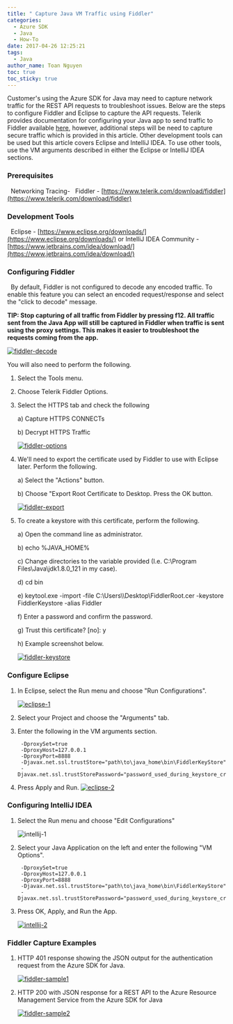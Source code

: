 ```yaml
---
title: " Capture Java VM Traffic using Fiddler"
categories:
  - Azure SDK
  - Java
  - How-To
date: 2017-04-26 12:25:21
tags:
  - Java
author_name: Toan Nguyen
toc: true
toc_sticky: true
---
```


Customer's using the Azure SDK for Java may need to capture network traffic for the REST API requests to troubleshoot issues. Below are the steps to configure Fiddler and Eclipse to capture the API requests. Telerik provides documentation for configuring your Java app to send traffic to Fiddler available [here](http://docs.telerik.com/fiddler/configure-fiddler/tasks/configurejavaapp), however, additional steps will be need to capture secure traffic which is provided in this article. Other development tools can be used but this article covers Eclipse and IntelliJ IDEA. To use other tools, use the VM arguments described in either the Eclipse or IntelliJ IDEA sections.  

### Prerequisites

  Networking Tracing-   Fiddler - [https://www.telerik.com/download/fiddler](https://www.telerik.com/download/fiddler)  

### Development Tools

  Eclipse - [https://www.eclipse.org/downloads/](https://www.eclipse.org/downloads/) or IntelliJ IDEA Community - [https://www.jetbrains.com/idea/download/](https://www.jetbrains.com/idea/download/)  

### Configuring Fiddler

  By default, Fiddler is not configured to decode any encoded traffic. To enable this feature you can select an encoded request/response and select the "click to decode" message.   

**TIP: Stop capturing of all traffic from Fiddler by pressing f12. All traffic sent from the Java App will still be captured in Fiddler when traffic is sent using the proxy settings. This makes it easier to troubleshoot the requests coming from the app.**   

[![fiddler-decode](/media/2017/04/fiddler-decode.png)](/media/2017/04/fiddler-decode.png) 

You will also need to perform the following.   

1. Select the Tools menu. 
2. Choose Telerik Fiddler Options. 
3. Select the HTTPS tab and check the following

   a) Capture HTTPS CONNECTs
   
   b) Decrypt HTTPS Traffic

    [![fiddler-options](/media/2017/04/fiddler-options.png)](/media/2017/04/fiddler-options.png)   


4. We'll need to export the certificate used by Fiddler to use with Eclipse later. Perform the following.

   a)  Select the "Actions" button.

   b)  Choose "Export Root Certificate to Desktop. Press the OK button.

    [![fiddler-export](/media/2017/04/fiddler-export.png)](/media/2017/04/fiddler-export.png)   

5. To create a keystore with this certificate, perform the following.

   a)  Open the command line as administrator.

   b)  echo %JAVA_HOME%

   c)  Change directories to the variable provided (I.e. C:\\Program Files\\Java\\jdk1.8.0_121 in my case).

   d)  cd bin

   e)  keytool.exe -import -file C:\\Users\\<username>\\Desktop\\FiddlerRoot.cer -keystore FiddlerKeystore -alias Fiddler

   f)  Enter a password and confirm the password.

   g)  Trust this certificate? \[no\]: y

   h)  Example screenshot below.

    [![fiddler-keystore](/media/2017/04/fiddler-keystore.png)](/media/2017/04/fiddler-keystore.png)  

### Configure Eclipse

1. In Eclipse, select the Run menu and choose "Run Configurations". 

    [![eclipse-1](/media/2017/04/eclipse-1.png)](/media/2017/04/eclipse-1.png) 

2. Select your Project and choose the "Arguments" tab. 

3. Enter the following in the VM arguments section.  

        -DproxySet=true 
        -DproxyHost=127.0.0.1 
        -DproxyPort=8888
        -Djavax.net.ssl.trustStore="path\to\java_home\bin\FiddlerKeyStore" 
        -Djavax.net.ssl.trustStorePassword="password_used_during_keystore_creation"

4. Press Apply and Run. 
    [![eclipse-2](/media/2017/04/eclipse-2.png)](/media/2017/04/eclipse-2.png)  

### Configuring IntelliJ IDEA

1. Select the Run menu and choose "Edit Configurations" 

    ![intellij-1](/media/2017/04/intellij-1.png)

2. Select your Java Application on the left and enter the following "VM Options".  

        -DproxySet=true 
        -DproxyHost=127.0.0.1 
        -DproxyPort=8888 
        -Djavax.net.ssl.trustStore="path\to\java_home\bin\FiddlerKeyStore" 
        -Djavax.net.ssl.trustStorePassword="password_used_during_keystore_creation"

3. Press OK, Apply, and Run the App. 

    [![intellij-2](/media/2017/04/intellij-2.png)](/media/2017/04/intellij-2.png)

### Fiddler Capture Examples

1. HTTP 401 response showing the JSON output for the authentication request from the Azure SDK for Java. 

    [![fiddler-sample1](/media/2017/04/fiddler-sample1.png)](/media/2017/04/fiddler-sample1.png)   

2. HTTP 200 with JSON response for a REST API to the Azure Resource Management Service from the Azure SDK for Java 

    [![fiddler-sample2](/media/2017/04/fiddler-sample2.png)](/media/2017/04/fiddler-sample2.png)